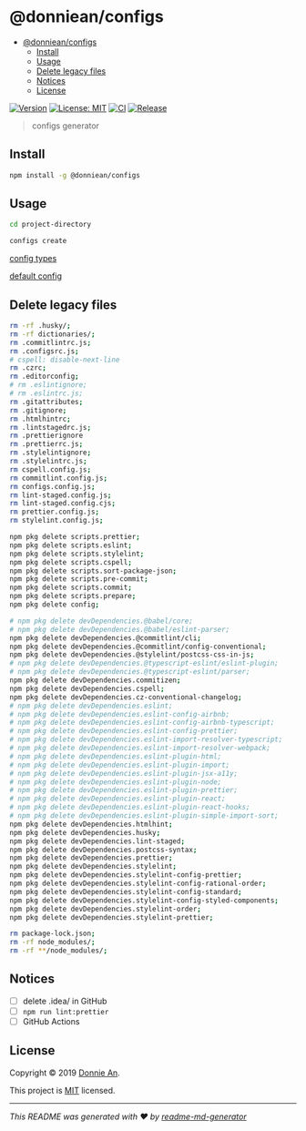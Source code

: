 # @donniean/configs

- [@donniean/configs](#donnieanconfigs)
  - [Install](#install)
  - [Usage](#usage)
  - [Delete legacy files](#delete-legacy-files)
  - [Notices](#notices)
  - [License](#license)

[![Version](https://img.shields.io/npm/v/@donniean/configs.svg)](https://www.npmjs.com/package/@donniean/configs) [![License: MIT](https://img.shields.io/github/license/donniean/configs)](https://github.com/donniean/configs/blob/master/LICENSE) [![CI](https://github.com/donniean/configs/actions/workflows/ci.yml/badge.svg)](https://github.com/donniean/configs/actions/workflows/ci.yml) [![Release](https://github.com/donniean/configs/actions/workflows/release.yml/badge.svg)](https://github.com/donniean/configs/actions/workflows/release.yml)

> configs generator

## Install

```sh
npm install -g @donniean/configs
```

## Usage

```sh
cd project-directory
```

```sh
configs create
```

[config types](src/types/configs-config.ts)

[default config](src/constants/configs-config.ts)

## Delete legacy files

```sh
rm -rf .husky/;
rm -rf dictionaries/;
rm .commitlintrc.js;
rm .configsrc.js;
# cspell: disable-next-line
rm .czrc;
rm .editorconfig;
# rm .eslintignore;
# rm .eslintrc.js;
rm .gitattributes;
rm .gitignore;
rm .htmlhintrc;
rm .lintstagedrc.js;
rm .prettierignore
rm .prettierrc.js;
rm .stylelintignore;
rm .stylelintrc.js;
rm cspell.config.js;
rm commitlint.config.js;
rm configs.config.js;
rm lint-staged.config.js;
rm lint-staged.config.cjs;
rm prettier.config.js;
rm stylelint.config.js;

npm pkg delete scripts.prettier;
npm pkg delete scripts.eslint;
npm pkg delete scripts.stylelint;
npm pkg delete scripts.cspell;
npm pkg delete scripts.sort-package-json;
npm pkg delete scripts.pre-commit;
npm pkg delete scripts.commit;
npm pkg delete scripts.prepare;
npm pkg delete config;

# npm pkg delete devDependencies.@babel/core;
# npm pkg delete devDependencies.@babel/eslint-parser;
npm pkg delete devDependencies.@commitlint/cli;
npm pkg delete devDependencies.@commitlint/config-conventional;
npm pkg delete devDependencies.@stylelint/postcss-css-in-js;
# npm pkg delete devDependencies.@typescript-eslint/eslint-plugin;
# npm pkg delete devDependencies.@typescript-eslint/parser;
npm pkg delete devDependencies.commitizen;
npm pkg delete devDependencies.cspell;
npm pkg delete devDependencies.cz-conventional-changelog;
# npm pkg delete devDependencies.eslint;
# npm pkg delete devDependencies.eslint-config-airbnb;
# npm pkg delete devDependencies.eslint-config-airbnb-typescript;
# npm pkg delete devDependencies.eslint-config-prettier;
# npm pkg delete devDependencies.eslint-import-resolver-typescript;
# npm pkg delete devDependencies.eslint-import-resolver-webpack;
# npm pkg delete devDependencies.eslint-plugin-html;
# npm pkg delete devDependencies.eslint-plugin-import;
# npm pkg delete devDependencies.eslint-plugin-jsx-a11y;
# npm pkg delete devDependencies.eslint-plugin-node;
# npm pkg delete devDependencies.eslint-plugin-prettier;
# npm pkg delete devDependencies.eslint-plugin-react;
# npm pkg delete devDependencies.eslint-plugin-react-hooks;
# npm pkg delete devDependencies.eslint-plugin-simple-import-sort;
npm pkg delete devDependencies.htmlhint;
npm pkg delete devDependencies.husky;
npm pkg delete devDependencies.lint-staged;
npm pkg delete devDependencies.postcss-syntax;
npm pkg delete devDependencies.prettier;
npm pkg delete devDependencies.stylelint;
npm pkg delete devDependencies.stylelint-config-prettier;
npm pkg delete devDependencies.stylelint-config-rational-order;
npm pkg delete devDependencies.stylelint-config-standard;
npm pkg delete devDependencies.stylelint-config-styled-components;
npm pkg delete devDependencies.stylelint-order;
npm pkg delete devDependencies.stylelint-prettier;

rm package-lock.json;
rm -rf node_modules/;
rm -rf **/node_modules/;
```

## Notices

- [ ] delete .idea/ in GitHub
- [ ] `npm run lint:prettier`
- [ ] GitHub Actions

## License

Copyright © 2019 [Donnie An](https://github.com/donniean).

This project is [MIT](https://github.com/donniean/configs/blob/master/LICENSE)
licensed.

---

_This README was generated with ❤️
by [readme-md-generator](https://github.com/kefranabg/readme-md-generator)_

